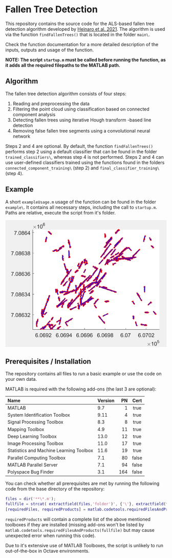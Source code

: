 Fallen Tree Detection
====================================

This repository contains the source code for the ALS-based fallen tree detection algorithm developed by [Heinaro et al. 2021](https://www.sciencedirect.com/science/article/pii/S0378112721003133). The algorithm is used via the function `findFallenTrees()` that is located in the folder `main\`. 

Check the function documentation for a more detailed description of the inputs, outputs and usage of the function. 

**NOTE: The script `startup.m` must be called before running the function, as it adds all the required filepaths to the MATLAB path.**


Algorithm
--------------------------------

The fallen tree detection algorithm consists of four steps:

1. Reading and preprocessing the data
2. Filtering the point cloud using classification based on connected 
component analysis
3. Detecting fallen trees using iterative Hough transform -based line 
detection
4. Removing false fallen tree segments using a convolutional neural network

Steps 2 and 4 are optional. By default, the function `findFallenTrees()` performs step 2 using a default classifier that can be found in the folder `trained_classifiers\`, whereas step 4 is not performed. Steps 2 and 4 can use user-defined classifiers trained using the functions found in the folders `connected_component_training\` (step 2) and `final_classifier_training\` (step 4).


Example
--------------------------------
A short `exampleUsage.m` usage of the function can be found in the folder `example\`. It contains all necessary steps, including the call to `startup.m`. Paths are relative, execute the script from it's folder.

![Result Plot of Example](example/example.png)


Prerequisites / Installation
--------------------------------

The repository contains all files to run a basic example or use the code on your own data.

MATLAB is required with the following add-ons (the last 3 are optional):

| Name										| Version	| PN	| Cert	|
|:------------------------------------------|:----------|------:|:-----:|
|MATLAB 									| 9.7 		| 1 	| true	|
|System Identification Toolbox				| 9.11 		| 4 	| true	|
|Signal Processing Toolbox					| 8.3 		| 8 	| true	|
|Mapping Toolbox 							| 4.9 		| 11 	| true	|
|Deep Learning Toolbox 						| 13.0 		| 12 	| true	|
|Image Processing Toolbox 					| 11.0 		| 17 	| true	|
|Statistics and Machine Learning Toolbox	| 11.6 		| 19 	| true	|
|Parallel Computing Toolbox					| 7.1 		| 80 	| false	|
|MATLAB Parallel Server 					| 7.1 		| 94 	| false	|
|Polyspace Bug Finder						| 3.1 		| 164 	| false	|

You can check whether all prerequisites are met by running the following code from the base directory of the repository:

```MATLAB
files = dir('**\*.m');
fullfile = strcat( extractfield(files,'folder')', {'\'}, extractfield(files,'name')');
[requiredFiles, requiredProducts] = matlab.codetools.requiredFilesAndProducts(fullfile);
```

`requiredProducts` will contain a complete list of the above mentioned toolboxes if they are installed (missing add-ons won't be listed by `matlab.codetools.requiredFilesAndProducts(fullfile)` but may cause unexpected error when running this code).

Due to it's extensive use of MATLAB Toolboxes, the script is unlikely to run out-of-the-box in Octave environments.
